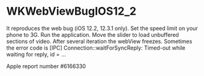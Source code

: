 # WKWebViewBugIOS12_2
It reproduces the web bug (iOS 12.2, 12.3.1 only). 
Set the speed limit on your phone to 3G. 
Run the application. 
Move the slider to load unbuffered sections of video. 
After several iteration the webView freezes. 
Sometimes the error code is [IPC] Connection::waitForSyncReply: Timed-out while waiting for reply, id = ...

Apple report number #6166330